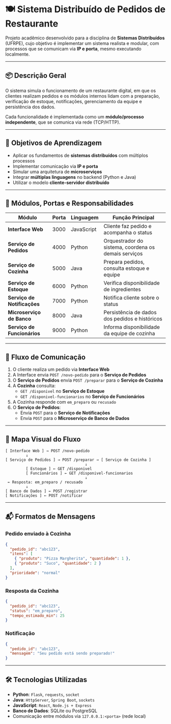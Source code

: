 # 🍽️ Sistema Distribuído de Pedidos de Restaurante

Projeto acadêmico desenvolvido para a disciplina de **Sistemas Distribuídos** (UFRPE), cujo objetivo é implementar um sistema realista e modular, com processos que se comunicam via **IP e porta**, mesmo executando localmente.

---

## 📦 Descrição Geral

O sistema simula o funcionamento de um restaurante digital, em que os clientes realizam pedidos e os módulos internos lidam com a preparação, verificação de estoque, notificações, gerenciamento da equipe e persistência dos dados.

Cada funcionalidade é implementada como um **módulo/processo independente**, que se comunica via rede (TCP/HTTP).

---

## 🎯 Objetivos de Aprendizagem

- Aplicar os fundamentos de **sistemas distribuídos** com múltiplos processos
- Implementar comunicação via **IP e porta**
- Simular uma arquitetura de **microserviços**
- Integrar **múltiplas linguagens** no backend (Python e Java)
- Utilizar o modelo **cliente-servidor distribuído**

---

## 🔌 Módulos, Portas e Responsabilidades

| Módulo                      | Porta | Linguagem  | Função Principal |
|-----------------------------|-------|------------|------------------|
| **Interface Web**           | 3000  | JavaScript | Cliente faz pedido e acompanha o status |
| **Serviço de Pedidos**      | 4000  | Python     | Orquestrador do sistema, coordena os demais serviços |
| **Serviço de Cozinha**      | 5000  | Java       | Prepara pedidos, consulta estoque e equipe |
| **Serviço de Estoque**      | 6000  | Python     | Verifica disponibilidade de ingredientes |
| **Serviço de Notificações** | 7000  | Python       | Notifica cliente sobre o status |
| **Microserviço de Banco**   | 8000  | Java       | Persistência de dados dos pedidos e históricos |
| **Serviço de Funcionários** | 9000  | Python     | Informa disponibilidade da equipe de cozinha |

---

## 🔁 Fluxo de Comunicação

1. O cliente realiza um pedido via **Interface Web**
2. A Interface envia `POST /novo-pedido` para o **Serviço de Pedidos**
3. O **Serviço de Pedidos** envia `POST /preparar` para o **Serviço de Cozinha**
4. A **Cozinha** consulta:
   - `GET /disponivel` no **Serviço de Estoque**
   - `GET /disponivel-funcionarios` no **Serviço de Funcionários**
5. A Cozinha responde com `em_preparo` ou `recusado`
6. O **Serviço de Pedidos**:
   - Envia `POST` para o **Serviço de Notificações**
   - Envia `POST` para o **Microserviço de Banco de Dados**

---

## 🧭 Mapa Visual do Fluxo

```plaintext
[ Interface Web ] → POST /novo-pedido
         ↓
[ Serviço de Pedidos ] → POST /preparar → [ Serviço de Cozinha ]
                                   ↓
         [ Estoque ] ← GET /disponivel
         [ Funcionários ] ← GET /disponivel-funcionarios
                                   ↓
 ← Resposta: em_preparo / recusado
         ↓
[ Banco de Dados ] ← POST /registrar
[ Notificações ] ← POST /notificar
```

---

## 📬 Formatos de Mensagens

### Pedido enviado à Cozinha

```json
{
  "pedido_id": "abc123",
  "itens": [
    { "produto": "Pizza Margherita", "quantidade": 1 },
    { "produto": "Suco", "quantidade": 2 }
  ],
  "prioridade": "normal"
}
```

### Resposta da Cozinha

```json
{
  "pedido_id": "abc123",
  "status": "em_preparo",
  "tempo_estimado_min": 25
}
```

### Notificação

```json
{
  "pedido_id": "abc123",
  "mensagem": "Seu pedido está sendo preparado!"
}
```

---

## 🛠️ Tecnologias Utilizadas

- **Python**: `Flask`, `requests`, `socket`
- **Java**: `HttpServer`, `Spring Boot`, `sockets`
- **JavaScript**: `React`, `Node.js + Express`
- **Banco de Dados**: SQLite ou PostgreSQL
- Comunicação entre módulos via `127.0.0.1:<porta>` (rede local)
